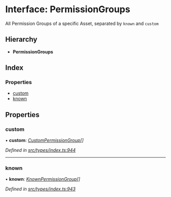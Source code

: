 # Interface: PermissionGroups

All Permission Groups of a specific Asset, separated by `known` and `custom`

## Hierarchy

* **PermissionGroups**

## Index

### Properties

* [custom](permissiongroups.md#custom)
* [known](permissiongroups.md#known)

## Properties

###  custom

• **custom**: *[CustomPermissionGroup](../classes/custompermissiongroup.md)[]*

*Defined in [src/types/index.ts:944](https://github.com/PolymathNetwork/polymesh-sdk/blob/38ee8078/src/types/index.ts#L944)*

___

###  known

• **known**: *[KnownPermissionGroup](../classes/knownpermissiongroup.md)[]*

*Defined in [src/types/index.ts:943](https://github.com/PolymathNetwork/polymesh-sdk/blob/38ee8078/src/types/index.ts#L943)*
